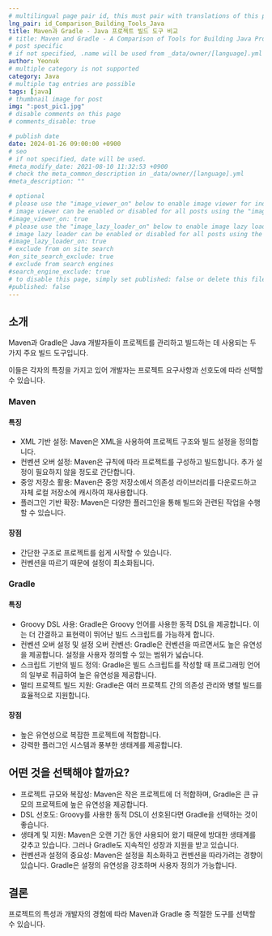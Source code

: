 ```yaml
---
# multilingual page pair id, this must pair with translations of this page. (This name must be unique)
lng_pair: id_Comparison_Building_Tools_Java
title: Maven과 Gradle - Java 프로젝트 빌드 도구 비교
# title: Maven and Gradle - A Comparison of Tools for Building Java Projects
# post specific
# if not specified, .name will be used from _data/owner/[language].yml
author: Yeonuk
# multiple category is not supported
category: Java
# multiple tag entries are possible
tags: [java]
# thumbnail image for post
img: ":post_pic1.jpg"
# disable comments on this page
# comments_disable: true

# publish date
date: 2024-01-26 09:00:00 +0900
# seo
# if not specified, date will be used.
#meta_modify_date: 2021-08-10 11:32:53 +0900
# check the meta_common_description in _data/owner/[language].yml
#meta_description: ""

# optional
# please use the "image_viewer_on" below to enable image viewer for individual pages or posts (_posts/ or [language]/_posts folders).
# image viewer can be enabled or disabled for all posts using the "image_viewer_posts: true" setting in _data/conf/main.yml.
#image_viewer_on: true
# please use the "image_lazy_loader_on" below to enable image lazy loader for individual pages or posts (_posts/ or [language]/_posts folders).
# image lazy loader can be enabled or disabled for all posts using the "image_lazy_loader_posts: true" setting in _data/conf/main.yml.
#image_lazy_loader_on: true
# exclude from on site search
#on_site_search_exclude: true
# exclude from search engines
#search_engine_exclude: true
# to disable this page, simply set published: false or delete this file
#published: false
---
```


<!-- outline-start -->

## 소개

Maven과 Gradle은 Java 개발자들이 프로젝트를 관리하고 빌드하는 데 사용되는 두 가지 주요 빌드 도구입니다.

이들은 각자의 특징을 가지고 있어 개발자는 프로젝트 요구사항과 선호도에 따라 선택할 수 있습니다.

<!-- outline-end -->

### Maven

#### 특징

- XML 기반 설정: Maven은 XML을 사용하여 프로젝트 구조와 빌드 설정을 정의합니다.
- 컨벤션 오버 설정: Maven은 규칙에 따라 프로젝트를 구성하고 빌드합니다. 추가 설정이 필요하지 않을 정도로 간단합니다.
- 중앙 저장소 활용: Maven은 중앙 저장소에서 의존성 라이브러리를 다운로드하고 자체 로컬 저장소에 캐시하여 재사용합니다.
- 플러그인 기반 확장: Maven은 다양한 플러그인을 통해 빌드와 관련된 작업을 수행할 수 있습니다.

#### 장점

- 간단한 구조로 프로젝트를 쉽게 시작할 수 있습니다.
- 컨벤션을 따르기 때문에 설정이 최소화됩니다.

### Gradle

#### 특징

- Groovy DSL 사용: Gradle은 Groovy 언어를 사용한 동적 DSL을 제공합니다. 이는 더 간결하고 표현력이 뛰어난 빌드 스크립트를 가능하게 합니다.
- 컨벤션 오버 설정 및 설정 오버 컨벤션: Gradle은 컨벤션을 따르면서도 높은 유연성을 제공합니다. 설정을 사용자 정의할 수 있는 범위가 넓습니다.
- 스크립트 기반의 빌드 정의: Gradle은 빌드 스크립트를 작성할 때 프로그래밍 언어의 일부로 취급하여 높은 유연성을 제공합니다.
- 멀티 프로젝트 빌드 지원: Gradle은 여러 프로젝트 간의 의존성 관리와 병렬 빌드를 효율적으로 지원합니다.

#### 장점

- 높은 유연성으로 복잡한 프로젝트에 적합합니다.
- 강력한 플러그인 시스템과 풍부한 생태계를 제공합니다.

## 어떤 것을 선택해야 할까요?

- 프로젝트 규모와 복잡성: Maven은 작은 프로젝트에 더 적합하며, Gradle은 큰 규모의 프로젝트에 높은 유연성을 제공합니다.
- DSL 선호도: Groovy를 사용한 동적 DSL이 선호된다면 Gradle을 선택하는 것이 좋습니다.
- 생태계 및 지원: Maven은 오랜 기간 동안 사용되어 왔기 때문에 방대한 생태계를 갖추고 있습니다. 그러나 Gradle도 지속적인 성장과 지원을 받고 있습니다.
- 컨벤션과 설정의 중요성: Maven은 설정을 최소화하고 컨벤션을 따라가려는 경향이 있습니다. Gradle은 설정의 유연성을 강조하며 사용자 정의가 가능합니다.

## 결론

프로젝트의 특성과 개발자의 경험에 따라 Maven과 Gradle 중 적절한 도구를 선택할 수 있습니다.

